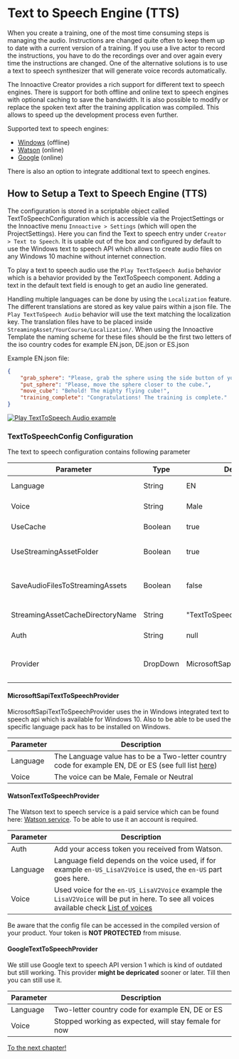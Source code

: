 # Text to Speech Engine (TTS)

When you create a training, one of the most time consuming steps is managing the audio. Instructions are changed quite often to keep them up to date with a current version of a training. If you use a live actor to record the instructions, you have to do the recordings over and over again every time the instructions are changed. One of the alternative solutions is to use a text to speech synthesizer that will generate voice records automatically. 

The Innoactive Creator provides a rich support for different text to speech engines. There is support for both offline and online text to speech engines with optional caching to save the bandwidth. It is also possible to modify or replace the spoken text after the training application was compiled. This allows to speed up the development process even further.

Supported text to speech engines:

* [Windows](#microsoftsapitexttospeechprovider) (offline)
* [Watson](#watsontexttospeechprovider) (online)
* [Google](#googletexttospeechprovider) (online)

There is also an option to integrate additional text to speech engines.

## How to Setup a Text to Speech Engine (TTS)
The configuration is stored in a scriptable object called TextToSpeechConfiguration which is accessible via the ProjectSettings or the Innoactive menu `Innoactive > Settings` (which will open the ProjectSettings). Here you can find the Text to speech entry under `Creator > Text to Speech`. It is usable out of the box and configured by default to use the Windows text to speech API which allows to create audio files on any Windows 10 machine without internet connection.
 
To play a text to speech audio use the `Play TextToSpeech Audio` behavior which is a behavior provided by the TextToSpeech component. Adding a text in the default text field is enough to get an audio line generated.
 
Handling multiple languages can be done by using the `Localization` feature. The different translations are stored as key value pairs within a json file. The `Play TextToSpeech Audio` behavior will use the text matching the localization key. The translation files have to be placed inside `StreamingAsset/YourCourse/Localization/`. When using the Innoactive Template the naming scheme for these files should be the first two letters of the iso country codes for example EN.json, DE.json or ES.json

Example EN.json file:
```json
{
    "grab_sphere": "Please, grab the sphere using the side button of your controller.",
    "put_sphere": "Please, move the sphere closer to the cube.",
    "move_cube": "Behold! The mighty flying cube!",
    "training_complete": "Congratulations! The training is complete."
}
```

[![Play TextToSpeech Audio example](../images/developer/play-text-to-speech-example.png)](../images/developer/play-text-to-speech-example.png "A play audio behavior configured to use a localization key")

### TextToSpeechConfig Configuration

The text to speech configuration contains following parameter

Parameter | Type | Default Value | Required | Description
--- | --- | --- | --- | ---
Language | String | EN | Yes | Language which should be used, depends on the chosen provider.
Voice | String | Male | Yes | Voice that should be used, depends on the chosen provider.
UseCache | Boolean | true | No | Will cache the audio files to prevent redownloading it everytime.
UseStreamingAssetFolder | Boolean | true | No | Will use the StreamingAsset folder as additional place to keep the cached audio files.
SaveAudioFilesToStreamingAssets | Boolean | false | No | Triggers the engine to store the created audio files in the StreamingAsset folder, used for creating the default audio files.
StreamingAssetCacheDirectoryName | String | "TextToSpeech" | No | Subfolder of the StreamingAsset path used to store the files.
Auth | String | null | No | Used to authenticate at the provider, if required.
Provider | DropDown | MicrosoftSapiTextToSpeechProvider | Yes | Provider used `GoogleTextToSpeechProvider`, `WatsonTextToSpeechProvider`, `MicrosoftSapiTextToSpeechProvider`

#### MicrosoftSapiTextToSpeechProvider

MicrosoftSapiTextToSpeechProvider uses the in Windows integrated text to speech api which is available for Windows 10. Also to be able to be used the specific language pack has to be installed on Windows.

Parameter | Description
--- | ---
Language | The Language value has to be a Two-letter country code for example EN, DE or ES (see full list [here](https://en.wikipedia.org/wiki/ISO_3166-1))
Voice | The voice can be Male, Female or Neutral

#### WatsonTextToSpeechProvider

The Watson text to speech service is a paid service which can be found here: [Watson service](https://www.ibm.com/watson/services/text-to-speech/). To be able to use it an account is required.

Parameter | Description
--- | ---
Auth | Add your access token you received from Watson.
Language | Language field depends on the voice used, if for example `en-US_LisaV2Voice` is used, the `en-US` part goes here.
Voice | Used voice for the `en-US_LisaV2Voice` example the `LisaV2Voice` will be put in here. To see all voices available check [List of voices](https://cloud.ibm.com/apidocs/text-to-speech#list-voices)

Be aware that the config file can be accessed in the compiled version of your product. Your token is **NOT PROTECTED** from misuse.

#### GoogleTextToSpeechProvider

We still use Google text to speech API version 1 which is kind of outdated but still working. This provider **might be depricated** sooner or later. Till then you can still use it.

Parameter | Description
--- | ---
Language | Two-letter country code for example EN, DE or ES
Voice | Stopped working as expected, will stay female for now

[To the next chapter!](13-dependency-manager.md)
